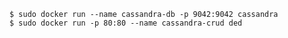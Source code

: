 
	$ sudo docker run --name cassandra-db -p 9042:9042 cassandra
	$ sudo docker run -p 80:80 --name cassandra-crud ded